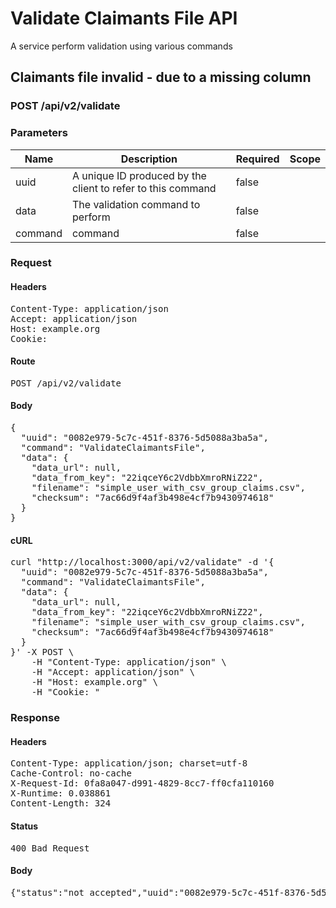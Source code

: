 # Validate Claimants File API

A service perform validation using various commands

## Claimants file invalid - due to a missing column

### POST /api/v2/validate

### Parameters

| Name | Description | Required | Scope |
|------|-------------|----------|-------|
| uuid | A unique ID produced by the client to refer to this command | false |  |
| data | The validation command to perform | false |  |
| command |  command | false |  |

### Request

#### Headers

<pre>Content-Type: application/json
Accept: application/json
Host: example.org
Cookie: </pre>

#### Route

<pre>POST /api/v2/validate</pre>

#### Body

<pre>{
  "uuid": "0082e979-5c7c-451f-8376-5d5088a3ba5a",
  "command": "ValidateClaimantsFile",
  "data": {
    "data_url": null,
    "data_from_key": "22iqceY6c2VdbbXmroRNiZ22",
    "filename": "simple_user_with_csv_group_claims.csv",
    "checksum": "7ac66d9f4af3b498e4cf7b9430974618"
  }
}</pre>

#### cURL

<pre class="request">curl &quot;http://localhost:3000/api/v2/validate&quot; -d &#39;{
  &quot;uuid&quot;: &quot;0082e979-5c7c-451f-8376-5d5088a3ba5a&quot;,
  &quot;command&quot;: &quot;ValidateClaimantsFile&quot;,
  &quot;data&quot;: {
    &quot;data_url&quot;: null,
    &quot;data_from_key&quot;: &quot;22iqceY6c2VdbbXmroRNiZ22&quot;,
    &quot;filename&quot;: &quot;simple_user_with_csv_group_claims.csv&quot;,
    &quot;checksum&quot;: &quot;7ac66d9f4af3b498e4cf7b9430974618&quot;
  }
}&#39; -X POST \
	-H &quot;Content-Type: application/json&quot; \
	-H &quot;Accept: application/json&quot; \
	-H &quot;Host: example.org&quot; \
	-H &quot;Cookie: &quot;</pre>

### Response

#### Headers

<pre>Content-Type: application/json; charset=utf-8
Cache-Control: no-cache
X-Request-Id: 0fa8a047-d991-4829-8cc7-ff0cfa110160
X-Runtime: 0.038861
Content-Length: 324</pre>

#### Status

<pre>400 Bad Request</pre>

#### Body

<pre>{"status":"not_accepted","uuid":"0082e979-5c7c-451f-8376-5d5088a3ba5a","errors":[{"status":422,"code":"invalid_columns","title":"file does not contain the correct columns","detail":"file does not contain the correct columns","source":"/base","command":"ValidateClaimantsFile","uuid":"0082e979-5c7c-451f-8376-5d5088a3ba5a"}]}</pre>
